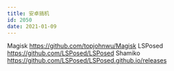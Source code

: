 ```yaml
---
title: 安卓搞机
id: 2050
date: 2021-01-09
---
```


Magisk https://github.com/topjohnwu/Magisk
LSPosed https://github.com/LSPosed/LSPosed
Shamiko https://github.com/LSPosed/LSPosed.github.io/releases
